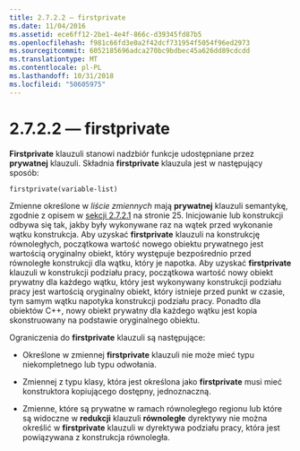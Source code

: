 ```yaml
---
title: 2.7.2.2 — firstprivate
ms.date: 11/04/2016
ms.assetid: ece6ff12-2be1-4e4f-866c-d39345fd87b5
ms.openlocfilehash: f981c66fd3e0a2f42dcf731954f5054f96ed2973
ms.sourcegitcommit: 6052185696adca270bc9bdbec45a626dd89cdcdd
ms.translationtype: MT
ms.contentlocale: pl-PL
ms.lasthandoff: 10/31/2018
ms.locfileid: "50605975"
---
```

# <a name="2722-firstprivate"></a>2.7.2.2 — firstprivate

**Firstprivate** klauzuli stanowi nadzbiór funkcje udostępniane przez **prywatnej** klauzuli. Składnia **firstprivate** klauzula jest w następujący sposób:

```
firstprivate(variable-list)
```

Zmienne określone w *liście zmiennych* mają **prywatnej** klauzuli semantykę, zgodnie z opisem w [sekcji 2.7.2.1](../../parallel/openmp/2-7-2-1-private.md) na stronie 25. Inicjowanie lub konstrukcji odbywa się tak, jakby były wykonywane raz na wątek przed wykonanie wątku konstrukcja. Aby uzyskać **firstprivate** klauzuli na konstrukcję równoległych, początkowa wartość nowego obiektu prywatnego jest wartością oryginalny obiekt, który występuje bezpośrednio przed równoległe konstrukcji dla wątku, który je napotka. Aby uzyskać **firstprivate** klauzuli w konstrukcji podziału pracy, początkowa wartość nowy obiekt prywatny dla każdego wątku, który jest wykonywany konstrukcji podziału pracy jest wartością oryginalny obiekt, który istnieje przed punkt w czasie, tym samym wątku napotyka konstrukcji podziału pracy. Ponadto dla obiektów C++, nowy obiekt prywatny dla każdego wątku jest kopia skonstruowany na podstawie oryginalnego obiektu.

Ograniczenia do **firstprivate** klauzuli są następujące:

- Określone w zmiennej **firstprivate** klauzuli nie może mieć typu niekompletnego lub typu odwołania.

- Zmiennej z typu klasy, która jest określona jako **firstprivate** musi mieć konstruktora kopiującego dostępny, jednoznaczną.

- Zmienne, które są prywatne w ramach równoległego regionu lub które są widoczne w **redukcji** klauzuli **równoległe** dyrektywy nie można określić w **firstprivate** klauzuli w dyrektywa podziału pracy, która jest powiązywana z konstrukcja równoległa.